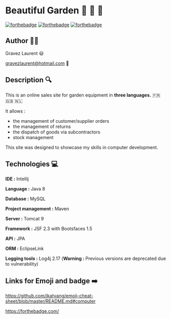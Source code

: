 # Beautiful Garden :herb: :deciduous_tree: :sunflower:

[![forthebadge](https://forthebadge.com/images/badges/built-with-love.svg)](https://forthebadge.com)
[![forthebadge](https://forthebadge.com/images/badges/powered-by-electricity.svg)](https://forthebadge.com)
[![forthebadge](https://forthebadge.com/images/badges/made-with-java.svg)](https://forthebadge.com)

## Author :man_technologist:

Gravez Laurent :smiley:

gravezlaurent@hotmail.com :email:

## Description :mag:

This is an online sales site for garden equipment in **three languages.** :fr: :uk: :netherlands:
 
It allows : 

- the management of customer/supplier orders 
- the management of returns
- the dispatch of goods via subcontractors
- stock management

This site was designed to showcase my skills in computer development.

## Technologies :computer: 

**IDE :** Intellij

**Language :** Java 8

**Database :** MySQL

**Project management :** Maven 

**Server :** Tomcat 9

**Framework :** JSF 2.3 with Bootsfaces 1.5

**API :** JPA

**ORM :** EclipseLink

**Logging tools :** Log4j 2.17 (**Warning :** Previous versions are deprecated due to vulnerability) 

## Links for Emoji and badge 	:arrow_right:

https://github.com/ikatyang/emoji-cheat-sheet/blob/master/README.md#computer

https://forthebadge.com/
